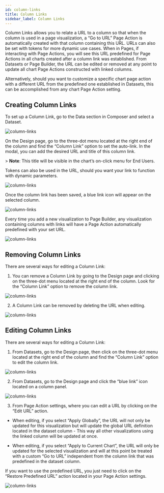 ```yaml
---
id: column-links
title: Column Links
sidebar_label: Column Links
---
```

<div style={{textAlign: "justify"}}>

Column Links allows you to relate a URL to a column so that when the column is used in a page visualization, a “Go to URL” Page Action is automatically created with that column containing this URL. 
URLs can also be set with tokens for more dynamic use cases.  When in Pages, if interacting with Page Actions, you will see this URL predefined for Page Actions in all charts created after a column link was established. From Datasets or Page Builder, the URL can be edited or removed at any point to update all chart Page Actions constructed with linked columns. 

Alternatively, should you want to customize a specific chart page action with a different URL from the predefined one established in Datasets, this can be accomplished from any chart Page Action setting. 

## Creating Column Links

To set up a Column Link, go to the Data section in Composer and select a Dataset. 

![column-links](https://s3.amazonaws.com/cdn.qrvey.com/documentation_assets/ui-docs/datasets/column-links/column_1.png#thumbnail-60)

On the Design page, go to the three-dot menu located at the right end of the column and find the “Column Link” option to set the auto-link. 
In the modal, you can add the desired URL and title of this column link. 

&gt; **Note**: This title will be visible in the chart’s on-click menu for End Users. 

Tokens can also be used in the URL, should you want your link to function with dynamic parameters. 

![column-links](https://s3.amazonaws.com/cdn.qrvey.com/documentation_assets/ui-docs/datasets/column-links/column_2.gif#thumbnail)

Once the column link has been saved, a blue link icon will appear on the selected column. 

![column-links](https://s3.amazonaws.com/cdn.qrvey.com/documentation_assets/ui-docs/datasets/column-links/column_3.png#thumbnail)

Every time you add a new visualization to Page Builder, any visualization containing columns with links will have a Page Action automatically predefined with your set URL.

![column-links](https://s3.amazonaws.com/cdn.qrvey.com/documentation_assets/ui-docs/datasets/column-links/column_3.gif#thumbnail)

## Removing Column Links

There are several ways for editing a Column Link:

1.  You can remove a Column Link by going to the Design page and clicking on the three-dot menu located at the right end of the column. Look for the “Column Link” option to remove the column link.

![column-links](https://s3.amazonaws.com/cdn.qrvey.com/documentation_assets/ui-docs/datasets/column-links/column_4.png#thumbnail)

2.  A Column Link can be removed by deleting the URL when editing.

![column-links](https://s3.amazonaws.com/cdn.qrvey.com/documentation_assets/ui-docs/datasets/column-links/column_5.gif#thumbnail)

## Editing Column Links

There are several ways for editing a Column Link:

1.  From Datasets, go to the Design page, then click on the three-dot menu located at the right end of the column and find the “Column Link” option to edit the column link.

![column-links](https://s3.amazonaws.com/cdn.qrvey.com/documentation_assets/ui-docs/datasets/column-links/column_6.png#thumbnail)

2.  From Datasets, go to the Design page and click the “blue link” icon located on a column panel. 

![column-links](https://s3.amazonaws.com/cdn.qrvey.com/documentation_assets/ui-docs/datasets/column-links/column_7.png#thumbnail)

3.  From Page Action settings, where you can edit a URL by clicking on the “Edit URL” action. 

-   When editing, if you select “Apply Globally”, the URL will not only be updated for this visualization but will update the global URL definition located in the dataset column - This way all other visualizations using the linked column will be updated at once. 

-   When editing, if you select “Apply to Current Chart”, the URL will only be updated for the selected visualization and will at this point be treated with a custom “Go to URL” independent from the column link that was predefined in the dataset column. 

If you want to use the predefined URL, you just need to click on the “Restore Predefined URL” action located in your Page Action settings. 

![column-links](https://s3.amazonaws.com/cdn.qrvey.com/documentation_assets/ui-docs/datasets/column-links/column_8.gif#thumbnail)
</div>